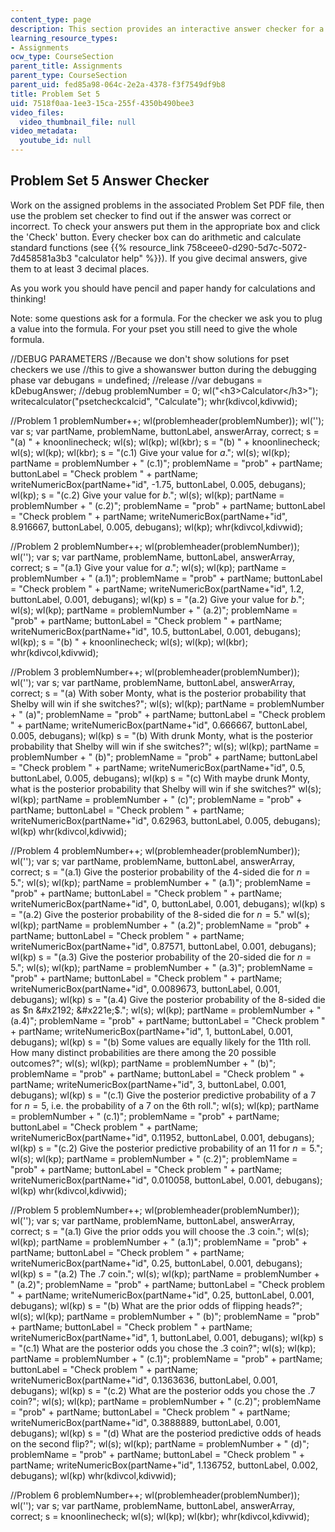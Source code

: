 ```yaml
---
content_type: page
description: This section provides an interactive answer checker for a problem set.
learning_resource_types:
- Assignments
ocw_type: CourseSection
parent_title: Assignments
parent_type: CourseSection
parent_uid: fed85a98-064c-2e2a-4378-f3f7549df9b8
title: Problem Set 5
uid: 7518f0aa-1ee3-15ca-255f-4350b490bee3
video_files:
  video_thumbnail_file: null
video_metadata:
  youtube_id: null
---
```


Problem Set 5 Answer Checker
----------------------------

Work on the assigned problems in the associated Problem Set PDF file, then use the problem set checker to find out if the answer was correct or incorrect. To check your answers put them in the appropriate box and click the 'Check' button. Every checker box can do arithmetic and calculate standard functions (see {{% resource_link 758ceee0-d290-5d7c-5072-7d458581a3b3 "calculator help" %}}). If you give decimal answers, give them to at least 3 decimal places.

As you work you should have pencil and paper handy for calculations and thinking!

Note: some questions ask for a formula. For the checker we ask you to plug a value into the formula. For your pset you still need to give the whole formula.

//DEBUG PARAMETERS //Because we don't show solutions for pset checkers we use //this to give a showanswer button during the debugging phase var debugans = undefined; //release //var debugans = kDebugAnswer; //debug problemNumber = 0; wl("\<h3>Calculator\</h3>"); writecalculator("psetcheckcalcid", "Calculate"); whr(kdivcol,kdivwid);

//Problem 1 problemNumber++; wl(problemheader(problemNumber)); wl(''); var s; var partName, problemName, buttonLabel, answerArray, correct; s = "(a) " + knoonlinecheck; wl(s); wl(kp); wl(kbr); s = "(b) " + knoonlinecheck; wl(s); wl(kp); wl(kbr); s = "(c.1) Give your value for $a$."; wl(s); wl(kp); partName = problemNumber + " (c.1)"; problemName = "prob" + partName; buttonLabel = "Check problem " + partName; writeNumericBox(partName+"id", -1.75, buttonLabel, 0.005, debugans); wl(kp); s = "(c.2) Give your value for $b$."; wl(s); wl(kp); partName = problemNumber + " (c.2)"; problemName = "prob" + partName; buttonLabel = "Check problem " + partName; writeNumericBox(partName+"id", 8.916667, buttonLabel, 0.005, debugans); wl(kp); whr(kdivcol,kdivwid);

//Problem 2 problemNumber++; wl(problemheader(problemNumber)); wl(''); var s; var partName, problemName, buttonLabel, answerArray, correct; s = "(a.1} Give your value for $a$."; wl(s); wl(kp); partName = problemNumber + " (a.1)"; problemName = "prob" + partName; buttonLabel = "Check problem " + partName; writeNumericBox(partName+"id", 1.2, buttonLabel, 0.001, debugans); wl(kp) s = "(a.2) Give your value for $b$."; wl(s); wl(kp); partName = problemNumber + " (a.2)"; problemName = "prob" + partName; buttonLabel = "Check problem " + partName; writeNumericBox(partName+"id", 10.5, buttonLabel, 0.001, debugans); wl(kp); s = "(b) " + knoonlinecheck; wl(s); wl(kp); wl(kbr); whr(kdivcol,kdivwid);

//Problem 3 problemNumber++; wl(problemheader(problemNumber)); wl(''); var s; var partName, problemName, buttonLabel, answerArray, correct; s = "(a) With sober Monty, what is the posterior probability that Shelby will win if she switches?"; wl(s); wl(kp); partName = problemNumber + " (a)"; problemName = "prob" + partName; buttonLabel = "Check problem " + partName; writeNumericBox(partName+"id", 0.666667, buttonLabel, 0.005, debugans); wl(kp) s = "(b) With drunk Monty, what is the posterior probability that Shelby will win if she switches?"; wl(s); wl(kp); partName = problemNumber + " (b)"; problemName = "prob" + partName; buttonLabel = "Check problem " + partName; writeNumericBox(partName+"id", 0.5, buttonLabel, 0.005, debugans); wl(kp) s = "(c) With maybe drunk Monty, what is the posterior probability that Shelby will win if she switches?" wl(s); wl(kp); partName = problemNumber + " (c)"; problemName = "prob" + partName; buttonLabel = "Check problem " + partName; writeNumericBox(partName+"id", 0.62963, buttonLabel, 0.005, debugans); wl(kp) whr(kdivcol,kdivwid);

//Problem 4 problemNumber++; wl(problemheader(problemNumber)); wl(''); var s; var partName, problemName, buttonLabel, answerArray, correct; s = "(a.1) Give the posterior probability of the 4-sided die for $n = 5$."; wl(s); wl(kp); partName = problemNumber + " (a.1)"; problemName = "prob" + partName; buttonLabel = "Check problem " + partName; writeNumericBox(partName+"id", 0, buttonLabel, 0.001, debugans); wl(kp) s = "(a.2) Give the posterior probability of the 8-sided die for $n = 5$." wl(s); wl(kp); partName = problemNumber + " (a.2)"; problemName = "prob" + partName; buttonLabel = "Check problem " + partName; writeNumericBox(partName+"id", 0.87571, buttonLabel, 0.001, debugans); wl(kp) s = "(a.3) Give the posterior probability of the 20-sided die for $n = 5$."; wl(s); wl(kp); partName = problemNumber + " (a.3)"; problemName = "prob" + partName; buttonLabel = "Check problem " + partName; writeNumericBox(partName+"id", 0.0089673, buttonLabel, 0.001, debugans); wl(kp) s = "(a.4) Give the posterior probability of the 8-sided die as $n &#x2192; &#x221e;$."; wl(s); wl(kp); partName = problemNumber + " (a.4)"; problemName = "prob" + partName; buttonLabel = "Check problem " + partName; writeNumericBox(partName+"id", 1, buttonLabel, 0.001, debugans); wl(kp) s = "(b) Some values are equally likely for the 11th roll. How many distinct probabilities are there among the 20 possible outcomes?"; wl(s); wl(kp); partName = problemNumber + " (b)"; problemName = "prob" + partName; buttonLabel = "Check problem " + partName; writeNumericBox(partName+"id", 3, buttonLabel, 0.001, debugans); wl(kp) s = "(c.1) Give the posterior predictive probability of a 7 for $n=5$, i.e. the probability of a 7 on the 6th roll."; wl(s); wl(kp); partName = problemNumber + " (c.1)"; problemName = "prob" + partName; buttonLabel = "Check problem " + partName; writeNumericBox(partName+"id", 0.11952, buttonLabel, 0.001, debugans); wl(kp) s = "(c.2) Give the posterior predictive probability of an 11 for $n=5$."; wl(s); wl(kp); partName = problemNumber + " (c.2)"; problemName = "prob" + partName; buttonLabel = "Check problem " + partName; writeNumericBox(partName+"id", 0.010058, buttonLabel, 0.001, debugans); wl(kp) whr(kdivcol,kdivwid);

//Problem 5 problemNumber++; wl(problemheader(problemNumber)); wl(''); var s; var partName, problemName, buttonLabel, answerArray, correct; s = "(a.1) Give the prior odds you will choose the .3 coin."; wl(s); wl(kp); partName = problemNumber + " (a.1)"; problemName = "prob" + partName; buttonLabel = "Check problem " + partName; writeNumericBox(partName+"id", 0.25, buttonLabel, 0.001, debugans); wl(kp) s = "(a.2) The .7 coin."; wl(s); wl(kp); partName = problemNumber + " (a.2)"; problemName = "prob" + partName; buttonLabel = "Check problem " + partName; writeNumericBox(partName+"id", 0.25, buttonLabel, 0.001, debugans); wl(kp) s = "(b) What are the prior odds of flipping heads?"; wl(s); wl(kp); partName = problemNumber + " (b)"; problemName = "prob" + partName; buttonLabel = "Check problem " + partName; writeNumericBox(partName+"id", 1, buttonLabel, 0.001, debugans); wl(kp) s = "(c.1) What are the posterior odds you chose the .3 coin?"; wl(s); wl(kp); partName = problemNumber + " (c.1)"; problemName = "prob" + partName; buttonLabel = "Check problem " + partName; writeNumericBox(partName+"id", 0.1363636, buttonLabel, 0.001, debugans); wl(kp) s = "(c.2) What are the posterior odds you chose the .7 coin?"; wl(s); wl(kp); partName = problemNumber + " (c.2)"; problemName = "prob" + partName; buttonLabel = "Check problem " + partName; writeNumericBox(partName+"id", 0.3888889, buttonLabel, 0.001, debugans); wl(kp) s = "(d) What are the posteriod predictive odds of heads on the second flip?"; wl(s); wl(kp); partName = problemNumber + " (d)"; problemName = "prob" + partName; buttonLabel = "Check problem " + partName; writeNumericBox(partName+"id", 1.136752, buttonLabel, 0.002, debugans); wl(kp) whr(kdivcol,kdivwid);

//Problem 6 problemNumber++; wl(problemheader(problemNumber)); wl(''); var s; var partName, problemName, buttonLabel, answerArray, correct; s = knoonlinecheck; wl(s); wl(kp); wl(kbr); whr(kdivcol,kdivwid);